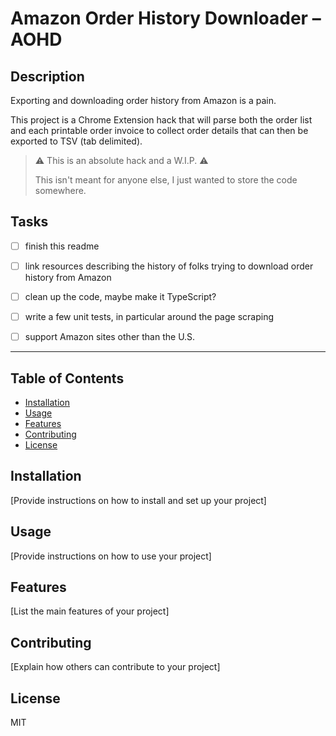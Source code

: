 # Amazon Order History Downloader – AOHD

## Description

Exporting and downloading order history from Amazon is a pain.

This project is a Chrome Extension hack that will parse both the order list
and each printable order invoice to collect order details that can then be
exported to TSV (tab delimited).

> :warning: This is an absolute hack and a W.I.P. :warning:
> 
> This isn't meant for anyone else, I just wanted to store the code somewhere.

## Tasks

- [ ] finish this readme
- [ ] link resources describing the history of folks trying to download order history from Amazon
- [ ] clean up the code, maybe make it TypeScript?
- [ ] write a few unit tests, in particular around the page scraping
- [ ] support Amazon sites other than the U.S.


----

## Table of Contents

- [Installation](#installation)
- [Usage](#usage)
- [Features](#features)
- [Contributing](#contributing)
- [License](#license)

## Installation

[Provide instructions on how to install and set up your project]

## Usage

[Provide instructions on how to use your project]

## Features

[List the main features of your project]

## Contributing

[Explain how others can contribute to your project]

## License

MIT

